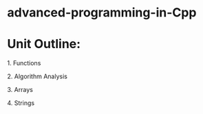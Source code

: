 # advanced-programming-in-Cpp

<b><h1>Unit Outline:</h1></b>
<p>1. Functions</p>
<p>2. Algorithm Analysis </p>
<p>3. Arrays </p>
<p>4. Strings</p>
